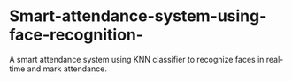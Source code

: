 # Smart-attendance-system-using-face-recognition-
A smart attendance system using KNN classifier to recognize faces in real-time and mark attendance.
